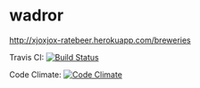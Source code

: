 # wadror

http://xjoxjox-ratebeer.herokuapp.com/breweries

Travis CI: [![Build Status](https://travis-ci.org/xjoxjox/wadror.svg?branch=master)](https://travis-ci.org/xjoxjox/wadror)

Code Climate: [![Code Climate](https://codeclimate.com/github/xjoxjox/wadror/badges/gpa.svg)](https://codeclimate.com/github/xjoxjox/wadror)
